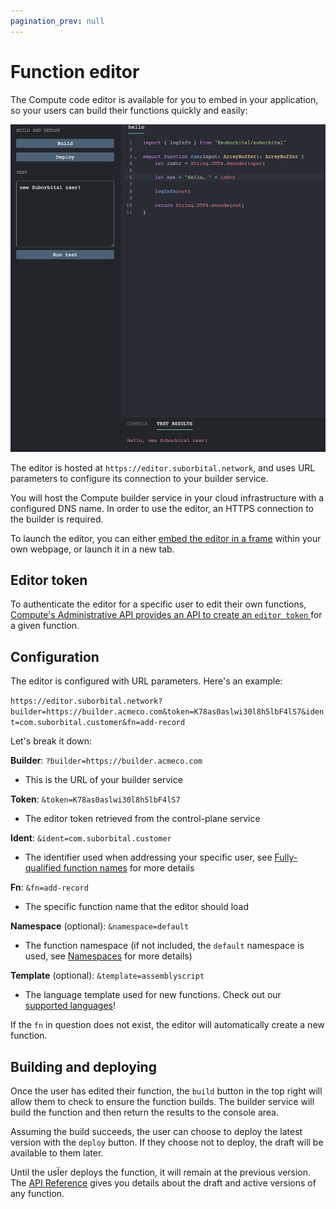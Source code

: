 ```yaml
---
pagination_prev: null
---
```


# Function editor

The Compute code editor is available for you to embed in your application, 
so your users can build their functions quickly and easily:

![Compute editor containing a 'Hello' function](../../assets/editor-screen.png)

The editor is hosted at `https://editor.suborbital.network`, and uses URL parameters to configure its connection to your builder service.

You will host the Compute builder service in your cloud infrastructure with a configured DNS name. In order to use the editor, an HTTPS connection to the builder is required.

To launch the editor, you can either [embed the editor in a frame](https://developer.mozilla.org/en-US/docs/Web/HTML/Element/iframe) within your own webpage, or launch it in a new tab.

## Editor token

To authenticate the editor for a specific user to edit their own functions, 
[Compute's Administrative API provides an API to create an `editor token` ](https://suborbital-compute.readme.io/reference/gettoken)
for a 
given function.

## Configuration

The editor is configured with URL parameters. Here's an example:

`https://editor.suborbital.network?builder=https://builder.acmeco.com&token=K78as0aslwi30l8h5lbF4lS7&ident=com.suborbital.customer&fn=add-record`

Let's break it down:

**Builder**: `?builder=https://builder.acmeco.com`

* This is the URL of your builder service

**Token**: `&token=K78as0aslwi30l8h5lbF4lS7`

* The editor token retrieved from the control-plane service

**Ident**: `&ident=com.suborbital.customer`

* The identifier used when addressing your specific user, see 
  [Fully-qualified function names](./fully-qualified-function-names.md) for 
  more details

**Fn**: `&fn=add-record`

* The specific function name that the editor should load

**Namespace** (optional): `&namespace=default`

* The function namespace (if not included, the `default` namespace is used, see [Namespaces](docs/compute/customizing-functions/namespaces.md) for more details)

**Template** (optional): `&template=assemblyscript`

* The language template used for new functions. Check out our [supported 
  languages](../../reactr/language-support.md)!

If the `fn` in question does not exist, the editor will automatically create a new function.

## Building and deploying

Once the user has edited their function, the `build` button in the top right 
will allow them to check to ensure the function builds. The builder service will build the function and then return the results to the console area.

Assuming the build succeeds, the user can choose to deploy the latest 
version with the `deploy` button. If they choose not to deploy, the draft will be available to them later.

Until the usÏer deploys the function, it will remain at the previous version. 
The [API Reference](https://suborbital-compute.readme.io/reference/api-reference) gives you details about the draft and active versions of any function.
